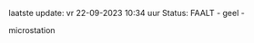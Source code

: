 laatste update: 
vr 22-09-2023 10:34   uur 
Status: FAALT - geel - 
<div class="service Y">microstation</div>